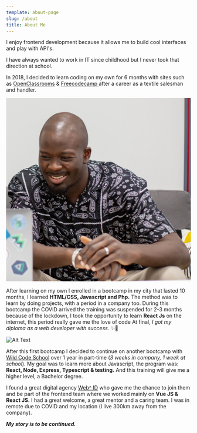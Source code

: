 ```yaml
---
template: about-page
slug: /about
title: About Me
---
```


I enjoy frontend development because it allows me to build cool interfaces and play with API's.

I have always wanted to work in IT since childhood but I never took that direction at school.

In 2018, I decided to learn coding on my own for 6 months  with sites such as [OpenClassrooms](https://example.com) & [Freecodecamp ](https://example.com) after a career as a textile salesman and handler.

![Mans](../posts/img/WEBID-05.jpg "Mans")

After learning on my own I enrolled in a bootcamp in my city that lasted 10 months, I learned **HTML/CSS, Javascript and Php.**  The method was to learn by doing projects, with a period in a company too.
During this bootcamp the COVID arrived the training was suspended for 2-3 months because of the lockdown, I took the opportunity to learn **React Js**  on the internet, this period really gave me the love of code
At final, _I got my diploma as a web developer with success._ ✨🎉

![Alt Text](https://media.giphy.com/media/3oEjI5VtIhHvK37WYo/giphy.gif)

After this first bootcamp I decided to continue on another bootcamp with <a href="https://www.wildcodeschool.com/en-GB" target="_blank">Wild Code School</a> over 1 year in part-time (_3 weeks in company, 1 week at school_). My goal was to learn more about Javascript, the program was: **React, Node, Express, Typescript & testing.** And this training will give me a higher level, a Bachelor degree.

I found a great digital agency <a href="https://web-id.fr/" target="_blank">Web^ ID</a> who gave me the chance to join them and be part of the frontend team where we worked mainly on **Vue JS & React JS.**  I had a great welcome, a great mentor and a caring team. I was in remote due to COVID and my location (I live 300km away from the company).

 **_My story is to be continued._** 



